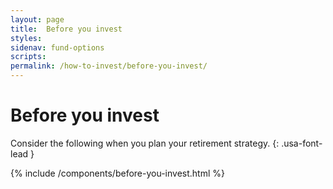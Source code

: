 ```yaml
---
layout: page
title:  Before you invest
styles:
sidenav: fund-options
scripts:
permalink: /how-to-invest/before-you-invest/
---
```


# Before you invest

Consider the following when you plan your retirement strategy.
{: .usa-font-lead }


{% include /components/before-you-invest.html %}
